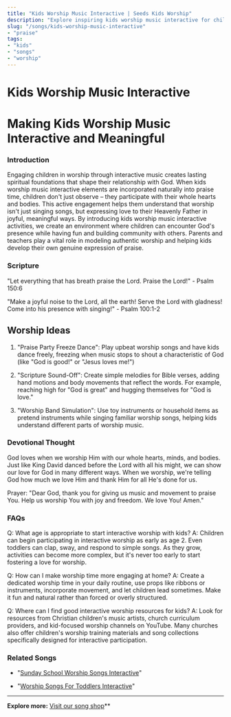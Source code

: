 ```yaml
---
title: "Kids Worship Music Interactive | Seeds Kids Worship"
description: "Explore inspiring kids worship music interactive for children's worship and faith development. Biblical music resources for families and ministry."
slug: "/songs/kids-worship-music-interactive"
- "praise"
tags:
- "kids"
- "songs"
- "worship"
---
```


# Kids Worship Music Interactive

# Making Kids Worship Music Interactive and Meaningful

### Introduction
Engaging children in worship through interactive music creates lasting spiritual foundations that shape their relationship with God. When kids worship music interactive elements are incorporated naturally into praise time, children don't just observe – they participate with their whole hearts and bodies. This active engagement helps them understand that worship isn't just singing songs, but expressing love to their Heavenly Father in joyful, meaningful ways. By introducing kids worship music interactive activities, we create an environment where children can encounter God's presence while having fun and building community with others. Parents and teachers play a vital role in modeling authentic worship and helping kids develop their own genuine expression of praise.

### Scripture
"Let everything that has breath praise the Lord. Praise the Lord!" - Psalm 150:6

"Make a joyful noise to the Lord, all the earth! Serve the Lord with gladness! Come into his presence with singing!" - Psalm 100:1-2

## Worship Ideas
1. "Praise Party Freeze Dance": Play upbeat worship songs and have kids dance freely, freezing when music stops to shout a characteristic of God (like "God is good!" or "Jesus loves me!")

2. "Scripture Sound-Off": Create simple melodies for Bible verses, adding hand motions and body movements that reflect the words. For example, reaching high for "God is great" and hugging themselves for "God is love."

3. "Worship Band Simulation": Use toy instruments or household items as pretend instruments while singing familiar worship songs, helping kids understand different parts of worship music.

### Devotional Thought
God loves when we worship Him with our whole hearts, minds, and bodies. Just like King David danced before the Lord with all his might, we can show our love for God in many different ways. When we worship, we're telling God how much we love Him and thank Him for all He's done for us. 

Prayer: "Dear God, thank you for giving us music and movement to praise You. Help us worship You with joy and freedom. We love You! Amen."

### FAQs

Q: What age is appropriate to start interactive worship with kids?
A: Children can begin participating in interactive worship as early as age 2. Even toddlers can clap, sway, and respond to simple songs. As they grow, activities can become more complex, but it's never too early to start fostering a love for worship.

Q: How can I make worship time more engaging at home?
A: Create a dedicated worship time in your daily routine, use props like ribbons or instruments, incorporate movement, and let children lead sometimes. Make it fun and natural rather than forced or overly structured.

Q: Where can I find good interactive worship resources for kids?
A: Look for resources from Christian children's music artists, church curriculum providers, and kid-focused worship channels on YouTube. Many churches also offer children's worship training materials and song collections specifically designed for interactive participation.

### Related Songs

- "[Sunday School Worship Songs Interactive](/songs/sunday-school-worship-songs-interactive/)"

- "[Worship Songs For Toddlers Interactive](/songs/worship-songs-for-toddlers-interactive/)"

---

**Explore more:** [Visit our song shop](https://seedskidsworship.com/shop)**

<!-- Schema Markup -->
<script type="application/ld+json">
{
  "@context": "https://schema.org",
  "@type": "MusicRecording",
  "name": "Kids Worship Music Interactive",
  "byArtist": {
    "@type": "MusicGroup",
    "name": "Seeds Kids Worship"
  },
  "isFamilyFriendly": true,
  "url": "https://seedskidsworship.com/songs/kids-worship-music-interactive/"
}
</script>